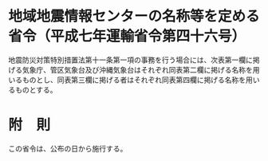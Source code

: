 # 地域地震情報センターの名称等を定める省令（平成七年運輸省令第四十六号）
地震防災対策特別措置法第十一条第一項の事務を行う場合には、次表第一欄に掲げる気象庁、管区気象台及び沖縄気象台はそれぞれ同表第二欄に掲げる名称を用いるものとし、同表第三欄に掲げる者はそれぞれ同表第四欄に掲げる名称を用いるものとする。
# 附　則
この省令は、公布の日から施行する。
